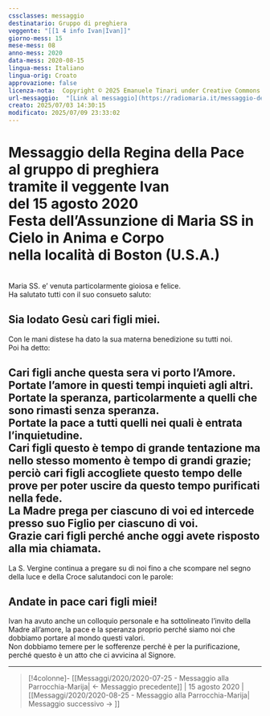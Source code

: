 ```yaml
---
cssclasses: messaggio
destinatario: Gruppo di preghiera
veggente: "[[1 4 info Ivan|Ivan]]"
giorno-mess: 15
mese-mess: 08
anno-mess: 2020
data-mess: 2020-08-15
lingua-mess: Italiano
lingua-orig: Croato
approvazione: false
licenza-nota:  Copyright © 2025 Emanuele Tinari under Creative Commons BY-NC-SA 4.0 https://creativecommons.org/licenses/by-nc-sa/4.0/
url-messaggio:  "[Link al messaggio](https://radiomaria.it/messaggio-del-15-agosto-2020/)"
creato: 2025/07/03 14:30:15
modificato: 2025/07/09 23:33:02
---
```


# Messaggio della Regina della Pace<br>al gruppo di preghiera<br>tramite il veggente Ivan<br>del 15 agosto 2020<br>Festa dell’Assunzione di Maria SS in Cielo in Anima e Corpo<br>nella località di Boston (U.S.A.)

<br>Maria SS. e’ venuta particolarmente gioiosa e felice.<br>Ha salutato tutti con il suo consueto saluto:
## Sia lodato Gesù cari figli miei.
Con le mani distese ha dato la sua materna benedizione su tutti noi.<br>Poi ha detto:
## Cari figli anche questa sera vi porto l’Amore.<br>Portate l’amore in questi tempi inquieti agli altri.<br>Portate la speranza, particolarmente a quelli che sono rimasti senza speranza.<br>Portate la pace a tutti quelli nei quali è entrata l’inquietudine.<br>Cari figli questo è tempo di grande tentazione ma nello stesso momento è tempo di grandi grazie; perciò cari figli accogliete questo tempo delle prove per poter uscire da questo tempo purificati nella fede.<br>La Madre prega per ciascuno di voi ed intercede presso suo Figlio per ciascuno di voi.<br>Grazie cari figli perché anche oggi avete risposto alla mia chiamata.
La S. Vergine continua a pregare su di noi fino a che scompare nel segno della luce e della Croce salutandoci con le parole:
## Andate in pace cari figli miei!
Ivan ha avuto anche un colloquio personale e ha sottolineato l’invito della Madre all’amore, la pace e la speranza proprio perché siamo noi che dobbiamo portare al mondo questi valori.<br>Non dobbiamo temere per le sofferenze perché è per la purificazione, perché questo è un atto che ci avvicina al Signore.

***

> [!4colonne]- [[Messaggi/2020/2020-07-25 - Messaggio alla Parrocchia-Marija| ← Messaggio precedente]] | 15 agosto 2020 | [[Messaggi/2020/2020-08-25 - Messaggio alla Parrocchia-Marija| Messaggio successivo → ]]
